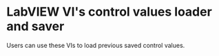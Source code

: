 # LabVIEW VI's control values loader and saver

Users can use these VIs to load previous saved control values.
